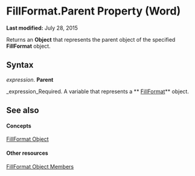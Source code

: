 
# FillFormat.Parent Property (Word)

 **Last modified:** July 28, 2015

Returns an  **Object** that represents the parent object of the specified **FillFormat** object.

## Syntax

 _expression_. **Parent**

 _expression_Required. A variable that represents a  ** [FillFormat](39205d07-9e37-1be1-ec4a-93ba8bac2f26.md)** object.


## See also


#### Concepts


 [FillFormat Object](39205d07-9e37-1be1-ec4a-93ba8bac2f26.md)
#### Other resources


 [FillFormat Object Members](09251952-b63e-4886-d2fa-938e27dba15a.md)
